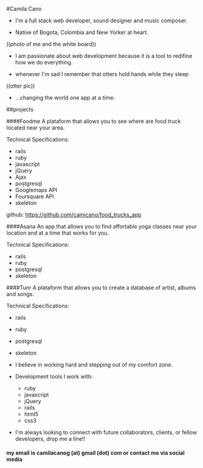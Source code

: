 #Camila Cano
+ I'm a full stack web developer, sound designer and music composer.

+ Native of Bogota, Colombia and New Yorker at heart.

((photo of me and the white board))

+ I am passionate about web development because it is a tool to redifine how we do everything.

+ whenever I'm sad I remember that otters hold hands while they sleep

((otter pic))

+ ...changing the world one app at a time:

##projects

####Foodme
A plataform that allows you to see where are food truck located near your area.

Technical Specifications:
+ rails
+ ruby
+ javascript
+ jQuery
+ Ajax
+ postgresql
+ Googlemaps API
+ Foursquare API
+ skeleton

github: https://github.com/camicano/food_trucks_app

####Asana
An app that allows you to find affortable yoga classes near your location and at a time that works for you.

Technical Specifications:
+ rails
+ ruby
+ postgresql
+ skeleton

####Tunr
A plataform that allows you to create a database of artist, albums and songs.

Technical Specifications:
+ rails
+ ruby
+ postgresql
+ skeleton


+ I believe in working hard and stepping out of my comfort zone.

+ Development tools I work with:
	+ ruby
	+ javascript
	+ jQuery
	+ rails
	+ html5
	+ css3
	
+  I'm always looking to connect with future collaborators, clients, or fellow developers, drop me a line!!


#### my email is camilacanog (at) gmail (dot) com or contact me via social media





